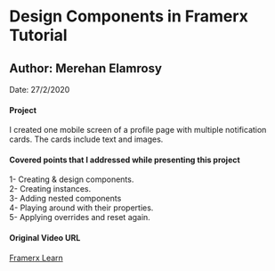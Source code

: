 <h1> Design Components in Framerx Tutorial </h1> 

<span><h2> Author: Merehan Elamrosy </h2>
 Date: 27/2/2020 </span>
 
 <span><h4> Project </h4> 
 I created one mobile screen of a profile page with multiple notification cards. The cards include text and images.
 </span>
 

<h4>  Covered points that I addressed while presenting this project </h4>
1- Creating & design components.
<br/>
2- Creating instances.
<br/>
3- Adding nested components
<br/>
4- Playing around with their properties.
<br/>
5- Applying overrides and reset again.


<h4> Original Video URL </h4>
<a href="https://www.framer.com/learn/lesson/design-components/">Framerx Learn<a>
